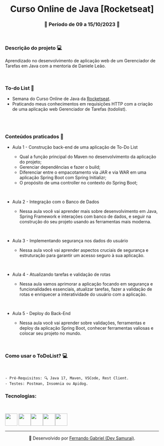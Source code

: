 <h1 align="center">Curso Online de Java [Rocketseat]</h1>
<h3 align="center"> 📓 Período de 09 a 15/10/2023 📌 </h3>

<br>

### Descrição do projeto  💻

<p>Aprendizado no desenvolvimento de aplicação web de um Gerenciador de Tarefas em Java com a mentoria de Daniele Leão.</p> 

<br>

### To-do List 🚀

* Semana do Curso Online de Java da [Rocketseat](https://www.rocketseat.com.br/curso-gratuito-java).
* Praticando meus conhecimentos em requisições HTTP com a criação de uma aplicação web Gerenciador de Tarefas (todolist). 

<br>

<br>

### Conteúdos praticados 📁

- Aula 1 - Construção back-end de uma aplicação de To-Do List

    *  Qual a função principal do Maven no desenvolvimento da aplicação do projeto;
	*  Gerenciar dependências e fazer o build;
	*  Diferenciar entre o empacotamento via JAR e via WAR em uma aplicação Spring Boot com Spring Initializr;
    *  O propósito de uma controller no contexto do Spring Boot;

<br>

- Aula 2 - Integração com o Banco de Dados

    * Nessa aula você vai aprender mais sobre desenvolvimento em Java, Spring Framework e interações com banco de dados, e seguir na construção do seu projeto usando as ferramentas mais moderna.

<br>

- Aula 3 - Implementando segurança nos dados do usuário

    *  Nessa aula você vai aprender aspectos cruciais de segurança e estruturação para garantir um acesso seguro à sua aplicação.

<br>

- Aula 4 - Atualizando tarefas e validação de rotas

    * Nessa aula vamos aprimorar a aplicação focando em segurança e funcionalidades essenciais, atualizar tarefas, fazer a validação de rotas e enriquecer a interatividade do usuário com a aplicação.
<br>

- Aula 5 - Deploy do Back-End

    * Nessa aula você vai aprender sobre validações, ferramentas e deploy da aplicação Spring Boot, conhecer ferramentas valiosas e colocar seu projeto no mundo.
    
<br>

### Como usar o ToDoList? 💻

<br>

    - Pré-Requisitos: 🔍 Java 17, Maven, VSCode, Rest Client.
    - Testes: Postman, Insomnia ou Apidog.
   

### Tecnologias:

<br>

 <img src="https://cdn.jsdelivr.net/gh/devicons/devicon/icons/java/java-original-wordmark.svg" width="40" height="40"/> <img src="https://cdn.jsdelivr.net/gh/devicons/devicon/icons/html5/html5-original-wordmark.svg" width="40" height="40" /><img src="https://cdn.jsdelivr.net/gh/devicons/devicon/icons/css3/css3-original-wordmark.svg" width="40" height="40" /><img src="https://cdn.jsdelivr.net/gh/devicons/devicon/icons/spring/spring-original-wordmark.svg" width="40" height="40" /><img src="https://www.svgrepo.com/show/354051/maven.svg" width="40" height="40"/> 
<br>

---

<div style="text-align: center;">

 🔗 Desenvolvido por [Fernando Gabriel (Dev Samurai)](https://www.linkedin.com/in/enginnerfernandogabriel/).

</div>



